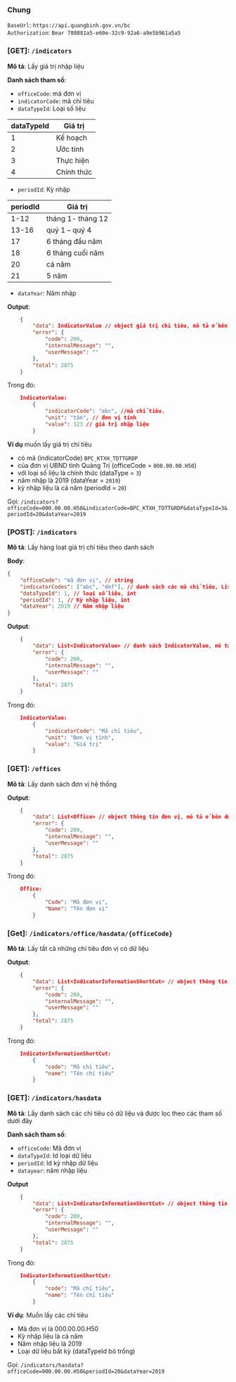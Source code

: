 ### Chung
`BaseUrl`: `https://api.quangbinh.gov.vn/bc`  
`Authorization`: `Bear 780881a5-e60e-32c9-92a6-a9e5b961a5a5`

### [GET]: `/indicators`

**Mô tả**: Lấy giá trị nhập liệu

**Danh sách tham số**:
- `officeCode`: mã đơn vị
- `indicatorCode`: mã chỉ tiêu
- `dataTypeId`: Loại số liệu

|dataTypeId|Giá trị|
|---|---|
|1|Kế hoạch|
|2|Ước tính|
|3|Thực hiện|
|4|Chính thức|

- `periodId`: Kỳ nhập

|periodId|Giá trị|
|---|---|
|1-12|tháng 1- tháng 12|
|13-16|quý 1 – quý 4|
|17|6 tháng đầu năm|
|18|6 tháng cuối năm|
|20|cả năm|
|21|5 năm|

- `dataYear`: Năm nhập

<div style="page-break-after: always"></div>

**Output**:
```json
    {
        "data": IndicatorValue // object giá trị chi tiêu, mô tả ở bên dưới
        "error": {
            "code": 200,
            "internalMessage": "",
            "userMessage": ""
        },
        "total": 2875
    }
```

Trong đó:
```json
    IndicatorValue:
        {
            "indicatorCode": "abc", //mã chỉ tiêu.
            "unit": "tấn", // đơn vị tính
            "value": 123 // giá trị nhập liệu
        }
```

**Ví dụ** muốn lấy giá trị chỉ tiêu 
- có mã (indicatorCode) `BPC_KTXH_TDTTGRDP`
- của đơn vị UBND tỉnh Quảng Trị (officeCode = `000.00.00.H50`)
- với loại số liệu là chỉnh thức (dataType = `3`)
- năm nhập là 2019 (dataYear = `2019`)
- kỳ nhập liệu là cả năm (periodId = `20`)

Gọi: `/indicators?officeCode=000.00.00.H50&indicatorCode=BPC_KTXH_TDTTGRDP&dataTypeId=3&periodId=20&dataYear=2019`

<div style="page-break-after: always"></div>

### [POST]: `/indicators`

**Mô tả**: Lấy hàng loạt giá trị chỉ tiêu theo danh sách

**Body**:
```json
{
    "officeCode": "mã đơn vị", // string
    "indicatorCodes": ["abc", "def"], // danh sách các mã chỉ tiêu, List<string>
    "dataTypeId": 1, // loại số liệu, int
    "periodId": 1, // Kỳ nhập liệu, int
    "dataYear": 2019 // Năm nhập liệu
}
```
**Output**:
```json
    {
        "data": List<IndicatorValue> // danh sách IndicatorValue, mô tả xem phía trên
        "error": {
            "code": 200,
            "internalMessage": "",
            "userMessage": ""
        },
        "total": 2875
    }
```

Trong đó:

```json
    IndicatorValue: 
        {
            "indicatorCode": "Mã chỉ tiêu",
            "unit": "Đơn vị tính",
            "value": "Giá trị"
        }
```



<div style="page-break-after: always"></div>

### [GET]: `/offices`

**Mô tả**: Lấy danh sách đơn vị hệ thống

**Output**:
```json
    {
        "data": List<Office> // object thông tin đơn vị, mô tả ở bên dưới
        "error": {
            "code": 200,
            "internalMessage": "",
            "userMessage": ""
        },
        "total": 2875
    }
```

Trong đó:

```json
    Office: 
        {
            "Code": "Mã đơn vị",
            "Name": "Tên đơn vị"
        }
```

<div style="page-break-after: always"></div>

### [Get]: `/indicators/office/hasdata/{officeCode}`

**Mô tả**: Lấy tất cả những chỉ tiêu đơn vị có dữ liệu

**Output**:
```json
    {
        "data": List<IndicatorInformationShortCut> // object thông tin chi tiêu, mô tả ở bên dưới
        "error": {
            "code": 200,
            "internalMessage": "",
            "userMessage": ""
        },
        "total": 2875
    }
```

Trong đó:

```json
    IndicatorInformationShortCut: 
        {
            "code": "Mã chỉ tiêu",
            "name": "Tên chỉ tiêu"
        }
```

<div style="page-break-after: always"></div>

### [GET]: `/indicators/hasdata`

**Mô tả**: Lấy danh sách các chỉ tiêu có dữ liệu và được lọc theo các tham số dưới đây

**Danh sách tham số**:
- `officeCode`: Mã đơn vị
- `dataTypeId`: Id loại dữ liệu
- `periodId`: Id kỳ nhập dữ liệu
- `datayear`: năm nhập liệu

**Output**
```json
    {
        "data": List<IndicatorInformationShortCut> // object thông tin chi tiêu, mô tả ở bên dưới
        "error": {
            "code": 200,
            "internalMessage": "",
            "userMessage": ""
        },
        "total": 2875
    }
```

Trong đó:

```json
    IndicatorInformationShortCut: 
        {
            "code": "Mã chỉ tiêu",
            "name": "Tên chỉ tiêu"
        }
```

**Ví dụ**: Muốn lấy các chỉ tiêu
- Mã đơn vị là 000.00.00.H50
- Kỳ nhập liệu là cả năm
- Năm nhập liệu là 2019
- Loại dữ liệu bất kỳ (dataTypeId bỏ trống)

Gọi: `/indicators/hasdata?officeCode=000.00.00.H50&periodId=20&dataYear=2019`
